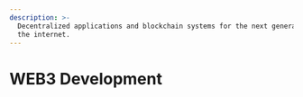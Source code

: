 ```yaml
---
description: >-
  Decentralized applications and blockchain systems for the next generation of
  the internet.
---
```


# WEB3 Development

